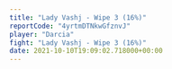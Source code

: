 ```yaml
---
title: "Lady Vashj - Wipe 3 (16%)"
reportCode: "4yrtmDTNkwGfznvJ"
player: "Darcia"
fight: "Lady Vashj - Wipe 3 (16%)"
date: 2021-10-10T19:09:02.718000+00:00
---
```

